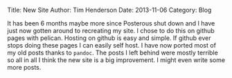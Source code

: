 Title: New Site
Author: Tim Henderson
Date: 2013-11-06
Category: Blog


It has been 6 months maybe more since Posterous shut down and I have just now
gotten around to recreating my site. I chose to do this on github pages with
pelican. Hosting on github is easy and simple. If github ever stops doing these
pages I can easily self host. I have now ported most of my old posts thanks to
`pandoc`. The posts I left behind were mostly terrible so all in all I think the
new site is a big improvement. I might even write some more posts.

